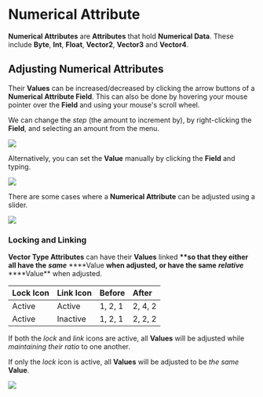 # Numerical Attribute

**Numerical Attributes** are **Attributes** that hold **Numerical Data**. These include **Byte**, **Int**, **Float**, **Vector2**, **Vector3** and **Vector4**.

## Adjusting Numerical Attributes

Their **Values** can be increased/decreased by clicking the arrow buttons of a **Numerical Attribute Field**. This can also be done by hovering your mouse pointer over the **Field** and using your mouse's scroll wheel.

We can change the _step_ \(the amount to increment by\), by right-clicking the **Field**, and selecting an amount from the menu.

![](../../../.gitbook/assets/attributeadjustnumerical.gif)

Alternatively, you can set the **Value** manually by clicking the **Field** and typing.

![](../../../.gitbook/assets/attributeadjustnumericalmanual.gif)

There are some cases where a **Numerical Attribute** can be adjusted using a slider.

![](../../../.gitbook/assets/attributeadjustslider.gif)

### Locking and Linking

**Vector Type Attributes** can have their **Values** linked **\*\*so that they either all have the** _**same**_ ****Value **when adjusted, or have the same** _**relative**_ ****Value\*\* when adjusted.

| Lock Icon | Link Icon | Before | After |
| :--- | :--- | :--- | :--- |
| Active | Active | 1, 2, 1 | 2, 4, 2 |
| Active | Inactive | 1, 2, 1 | 2, 2, 2 |

If both the _lock_ and _link_ icons are active, all **Values** will be adjusted while _maintaining their ratio_ to one another.

If only the _lock_ icon is active, all **Values** will be adjusted to be _the same_ **Value**.

![](../../../.gitbook/assets/attributeadjustvectorlock.gif)

